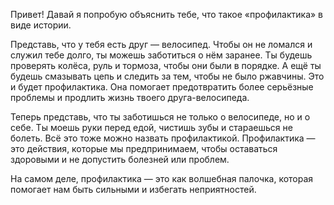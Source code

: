 Привет! Давай я попробую объяснить тебе, что такое «профилактика» в виде истории.

Представь, что у тебя есть друг — велосипед. Чтобы он не ломался и служил тебе долго, ты можешь заботиться о нём заранее. Ты будешь проверять колёса, руль и тормоза, чтобы они были в порядке. А ещё ты будешь смазывать цепь и следить за тем, чтобы не было ржавчины. Это и будет профилактика. Она помогает предотвратить более серьёзные проблемы и продлить жизнь твоего друга-велосипеда.

Теперь представь, что ты заботишься не только о велосипеде, но и о себе. Ты моешь руки перед едой, чистишь зубы и стараешься не болеть. Всё это тоже можно назвать профилактикой. Профилактика — это действия, которые мы предпринимаем, чтобы оставаться здоровыми и не допустить болезней или проблем.

На самом деле, профилактика — это как волшебная палочка, которая помогает нам быть сильными и избегать неприятностей.